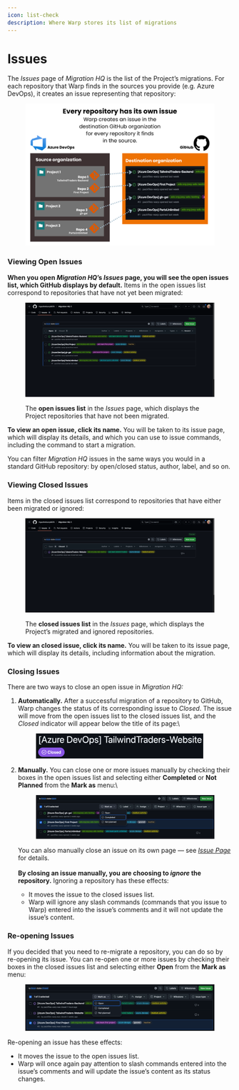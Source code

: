 ```yaml
---
icon: list-check
description: Where Warp stores its list of migrations
---
```


# Issues

The _Issues_ page of _Migration HQ_ is the list of the Project’s migrations. For each repository that Warp finds in the sources you provide (e.g. Azure DevOps), it creates an issue representing that repository:

<figure><img src="../../../.gitbook/assets/Every repository has its own issue (1).png" alt=""><figcaption></figcaption></figure>

### Viewing Open Issues

**When you open&#x20;**_**Migration HQ**_**’s&#x20;**_**Issues**_**&#x20;page, you will see the open issues list, which GitHub displays by default.** Items in the open issues list correspond to repositories that have not yet been migrated:

<figure><img src="../../../.gitbook/assets/image (40).png" alt=""><figcaption><p>The <strong>open issues list</strong> in the <em>Issues</em> page, which displays the Project repositories that have not been migrated.</p></figcaption></figure>

**To view an open issue, click its name.** You will be taken to its issue page, which will display its details, and which you can use to issue commands, including the command to start a migration.

You can filter _Migration HQ_ issues in the same ways you would in a standard GitHub repository: by open/closed status, author, label, and so on.

### Viewing Closed Issues

Items in the closed issues list correspond to repositories that have either been migrated or ignored:

<figure><img src="../../../.gitbook/assets/image (42).png" alt=""><figcaption><p>The <strong>closed issues list</strong> in the <em>Issues</em> page, which displays the Project’s migrated and ignored repositories.</p></figcaption></figure>

**To view an closed issue, click its name.** You will be taken to its issue page, which will display its details, including information about the migration.

### Closing Issues

There are two ways to close an open issue in _Migration HQ:_

1.  **Automatically.** After a successful migration of a repository to GitHub, Warp changes the status of its corresponding issue to _Closed_. The issue will move from the open issues list to the closed issues list, and the _Closed_ indicator will appear below the title of its page:\


    <figure><img src="../../../.gitbook/assets/image.png" alt="" width="375"><figcaption></figcaption></figure>
2.  **Manually.** You can close one or more issues manually by checking their boxes in the open issues list and selecting either **Completed** or **Not Planned** from the **Mark as** menu:\


    <figure><img src="../../../.gitbook/assets/image (1).png" alt=""><figcaption></figcaption></figure>

    You can also manually close an issue on its own page — see [_Issue Page_](issue-page.md) for details.\
    \
    **By closing an issue manually, you are choosing to&#x20;**_**ignore**_**&#x20;the repository.** Ignoring a repository has these effects:

    * It moves the issue to the closed issues list.
    * Warp will ignore any slash commands (commands that you issue to Warp) entered into the issue’s comments and it will not update the issue’s content.

### Re-opening Issues

If you decided that you need to re-migrate a repository, you can do so by re-opening its issue. You can re-open one or more issues by checking their boxes in the closed issues list and selecting either **Open** from the **Mark as** menu:

<figure><img src="../../../.gitbook/assets/image (2).png" alt=""><figcaption></figcaption></figure>

Re-opening an issue has these effects:

* It moves the issue to the open issues list.
* Warp will once again pay attention to slash commands entered into the issue’s comments and will update the issue’s content as its status changes.

